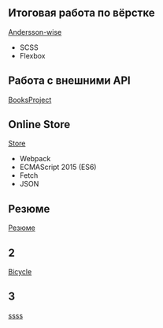 ## Итоговая работа по вёрстке
[Andersson-wise](https://YuliaBilchinskaya.github.io/Andersson-wise/HomePage.html)
- SCSS 
- Flexbox

## Работа с внешними API
[BooksProject](https://github.com/YuliaBilchinskaya/YuliaBilchinskaya.github.io/tree/master/BooksProject)

## Online Store
[Store](https://github.com/YuliaBilchinskaya/YuliaBilchinskaya.github.io/tree/master/Store)
- Webpack
- ECMAScript 2015 (ES6)
- Fetch 
- JSON

## Резюме
[Резюме](https://YuliaBilchinskaya.github.io/Резюме/ResumeBilchinskaya.html)

## 2
[Bicycle](https://YuliaBilchinskaya.github.io/Bicycle/index.html)

## 3
[ssss](https://YuliaBilchinskaya.github.io/test/index.html)
